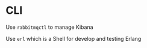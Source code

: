 # CLI

Use `rabbitmqctl` to manage Kibana  

Use `erl` which is a Shell for develop and testing Erlang  